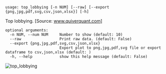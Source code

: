 ```
usage: top_lobbying [-n NUM] [--raw] [--export {png,jpg,pdf,svg,csv,json,xlsx}] [-h]
```

Top lobbying. [Source: www.quiverquant.com]

```
optional arguments:
  -n NUM, --num NUM     Number to show (default: 10)
  --raw                 Print raw data. (default: False)
  --export {png,jpg,pdf,svg,csv,json,xlsx}
                        Export plot to png,jpg,pdf,svg file or export dataframe to csv,json,xlsx (default: )
  -h, --help            show this help message (default: False)
  ```
![top_lobbying](https://user-images.githubusercontent.com/25267873/120707733-9e0ff200-c4b2-11eb-9430-552d92f3fc74.png)

